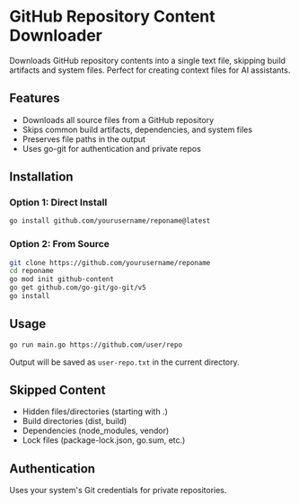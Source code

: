# GitHub Repository Content Downloader

Downloads GitHub repository contents into a single text file, skipping build artifacts and system files. Perfect for creating context files for AI assistants.

## Features

- Downloads all source files from a GitHub repository
- Skips common build artifacts, dependencies, and system files
- Preserves file paths in the output
- Uses go-git for authentication and private repos

## Installation

### Option 1: Direct Install

```bash
go install github.com/yourusername/reponame@latest
```

### Option 2: From Source

```bash
git clone https://github.com/yourusername/reponame
cd reponame
go mod init github-content
go get github.com/go-git/go-git/v5
go install
```

## Usage

```bash
go run main.go https://github.com/user/repo
```

Output will be saved as `user-repo.txt` in the current directory.

## Skipped Content

- Hidden files/directories (starting with .)
- Build directories (dist, build)
- Dependencies (node_modules, vendor)
- Lock files (package-lock.json, go.sum, etc.)

## Authentication

Uses your system's Git credentials for private repositories.